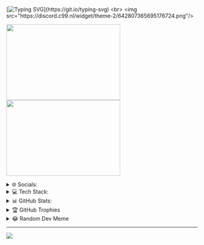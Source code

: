 
[![Typing SVG](https://readme-typing-svg.herokuapp.com?lines=Hi+there%F0%9F%91%8B!;Nilasystem+by+Nico+L.;Scripts;Command+Handler;Templates;STLs;GCODE;And+much+more+Projects!;https%3A%2F%2Fgithub.com%2Fnilasystem;Twitter%3A+%40ipexatweet;Instagram%3A+%40nla.insta;Discord%3A+IPEXA%230510;+Made+with+%E2%9D%A4.)](https://git.io/typing-svg)
<br>
<img src="https://discord.c99.nl/widget/theme-2/642807365695176724.png"/>

<img src="https://wakatime.com/share/@2b8e62dc-47d0-49b9-a826-6584ce027a6b/68cc7086-9268-4714-9ef3-1229d07d7559.png" width="300" height="200" /></a>
<img src="https://wakatime.com/share/@2b8e62dc-47d0-49b9-a826-6584ce027a6b/f7e44973-b636-4ad0-ad79-7e03146f6a92.png" width="300" height="200" /></a>

<details>
  
<summary> 🌐 Socials: </summary>
![Instagram](https://img.shields.io/badge/Instagram-%23E4405F.svg?logo=Instagram&logoColor=white)](https://instagram.com/nla.insta) 
![Twitch](https://img.shields.io/badge/Twitch-%239146FF.svg?logo=Twitch&logoColor=white)](https://twitch.tv/thisisipexa) 
![Twitter](https://img.shields.io/badge/Twitter-%231DA1F2.svg?logo=Twitter&logoColor=white)](https://twitter.com/ipexatweet) 

</details>

<details>
  
<summary> 💻 Tech Stack: </summary>

![CSS3](https://img.shields.io/badge/css3-%231572B6.svg?style=flat&logo=css3&logoColor=white) 
![JavaScript](https://img.shields.io/badge/javascript-%23323330.svg?style=flat&logo=javascript&logoColor=%23F7DF1E) 
![Python](https://img.shields.io/badge/python-3670A0?style=flat&logo=python&logoColor=ffdd54) 
![HTML5](https://img.shields.io/badge/html5-%23E34F26.svg?style=flat&logo=html5&logoColor=white) 
![PHP](https://img.shields.io/badge/php-%23777BB4.svg?style=flat&logo=php&logoColor=white) 
![Shell Script](https://img.shields.io/badge/shell_script-%23121011.svg?style=flat&logo=gnu-bash&logoColor=white) 
![Java](https://img.shields.io/badge/java-%23ED8B00.svg?style=flat&logo=java&logoColor=white) 
![Cloudflare](https://img.shields.io/badge/Cloudflare-F38020?style=flat&logo=Cloudflare&logoColor=white) 
![MySQL](https://img.shields.io/badge/mysql-%2300f.svg?style=flat&logo=mysql&logoColor=white) 
![SQLite](https://img.shields.io/badge/sqlite-%2307405e.svg?style=flat&logo=sqlite&logoColor=white) 
![NodeJS](https://img.shields.io/badge/node.js-6DA55F?style=flat&logo=node.js&logoColor=white) 
![Express.js](https://img.shields.io/badge/express.js-%23404d59.svg?style=flat&logo=express&logoColor=%2361DAFB) 
![NPM](https://img.shields.io/badge/NPM-%23000000.svg?style=flat&logo=npm&logoColor=white) 
![Adobe Photoshop](https://img.shields.io/badge/adobephotoshop-%2331A8FF.svg?style=flat&logo=adobephotoshop&logoColor=white) 
![Docker](https://img.shields.io/badge/docker-%230db7ed.svg?style=flat&logo=docker&logoColor=white) 
![Raspberry Pi](https://img.shields.io/badge/-RaspberryPi-C51A4A?style=flat&logo=Raspberry-Pi)
  
</details>

<details>
  
<summary> 📊 GitHub Stats: </summary>
  
![](https://github-readme-stats.vercel.app/api?username=nilasystem&theme=radical&hide_border=false&include_all_commits=true&count_private=true)<br/>
![](https://github-readme-streak-stats.herokuapp.com/?user=nilasystem&theme=radical&hide_border=false)<br/>
![](https://github-readme-stats.vercel.app/api/top-langs/?username=nilasystem&theme=radical&hide_border=false&include_all_commits=true&count_private=true&layout=compact)
  
</details>

<details>
  
<summary> 🏆 GitHub Trophies </summary>
![](https://github-profile-trophy.vercel.app/?username=nilasystem&theme=radical&no-frame=false&no-bg=false&margin-w=4)
  
</details>

<details>
  
<summary> 😂 Random Dev Meme </summary>
<img src="https://random-memer.herokuapp.com/" width="512px"/>
  
</details>

---

[![](https://visitcount.itsvg.in/api?id=nilasystem&icon=0&color=0)](https://visitcount.itsvg.in)
